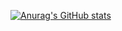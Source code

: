 [![Anurag's GitHub stats](https://github-readme-stats.vercel.app/api?username=Hexseral)](https://github.com/anuraghazra/github-readme-stats)
